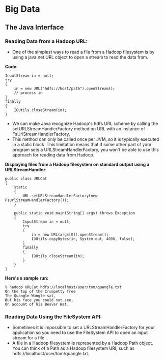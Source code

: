 # Big Data

## **The Java Interface**

### Reading Data from a Hadoop URL:
- One of the simplest ways to read a file from a Hadoop filesystem is by using a java.net.URL object to open a stream to read the data from.

**Code:**
``` 
InputStream in = null;
try
{
    in = new URL("hdfs://host/path").openStream();
    // process in
}
finally
{
    IOUtils.closeStream(in);
}
```

- We can make Java recognize Hadoop's hdfs URL scheme by calling the setURLStreamHandlerFactory method on URL with an instance of FsUrlStreamHandlerFactory.
- This method can only be called once per JVM, so it is typically executed in a static block. This limitation means that if some other part of your program sets a URLStreamHandlerFactory, you won't be able to use this approach for reading data from Hadoop.

**Displaying files from a Hadoop filesystem on standard output using a URLStreamHandler:**
```
public class URLCat
{
 	static
	{
		URL.setURLStreamHandlerFactory(new FsUrlStreamHandlerFactory());
 	}

 	public static void main(String[] args) throws Exception 
	{
 		InputStream in = null;
 		try 
		{
 			in = new URL(args[0]).openStream();
 			IOUtils.copyBytes(in, System.out, 4096, false);
 		}
		finally
		{
 			IOUtils.closeStream(in);
 		}
 	}
}
```

**Here's a sample run:**
```
% hadoop URLCat hdfs://localhost/user/tom/quangle.txt
On the top of the Crumpetty Tree
The Quangle Wangle sat,
But his face you could not see,
On account of his Beaver Hat.
```

### Reading Data Using the FileSystem API:
- Sometimes it is impossible to set a URLStreamHandlerFactory for your application so you need to use the FileSystem API to open an input stream for a file.
- A file in a Hadoop filesystem is represented by a Hadoop Path object. You can think of a Path as a Hadoop filesystem URI, such as hdfs://localhost/user/tom/quangle.txt.
